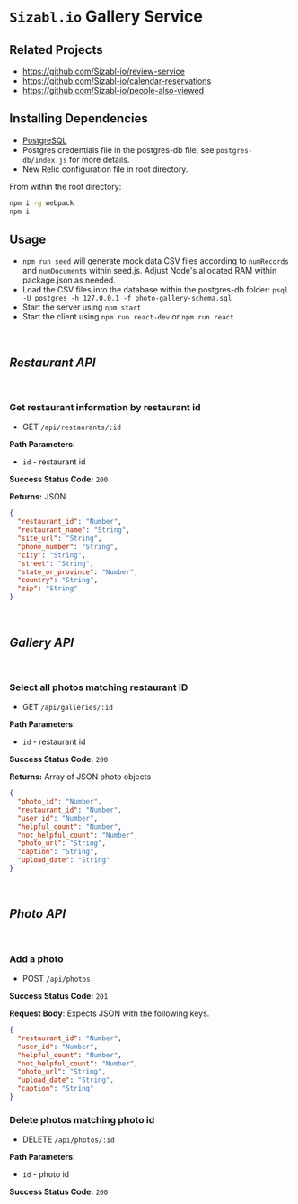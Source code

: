 # `Sizabl.io` Gallery Service

## Related Projects

- https://github.com/Sizabl-io/review-service
- https://github.com/Sizabl-io/calendar-reservations
- https://github.com/Sizabl-io/people-also-viewed

## Installing Dependencies

- [PostgreSQL](https://www.postgresql.org/download/)
- Postgres credentials file in the postgres-db file, see `postgres-db/index.js` for more details.
- New Relic configuration file in root directory.

From within the root directory:

```sh
npm i -g webpack
npm i
```

## Usage

- `npm run seed` will generate mock data CSV files according to `numRecords` and
  `numDocuments` within seed.js. Adjust Node's allocated RAM within package.json as needed.
- Load the CSV files into the database within the postgres-db folder: `psql -U postgres -h 127.0.0.1 -f photo-gallery-schema.sql`
- Start the server using `npm start`
- Start the client using `npm run react-dev` or `npm run react`

</br>

## _Restaurant API_

</br>

### Get restaurant information by restaurant id

- GET `/api/restaurants/:id`

**Path Parameters:**

- `id` - restaurant id

**Success Status Code:** `200`

**Returns:** JSON

```json
{
  "restaurant_id": "Number",
  "restaurant_name": "String",
  "site_url": "String",
  "phone_number": "String",
  "city": "String",
  "street": "String",
  "state_or_province": "Number",
  "country": "String",
  "zip": "String"
}
```

</br>

## _Gallery API_

</br>

### Select all photos matching restaurant ID

- GET `/api/galleries/:id`

**Path Parameters:**

- `id` - restaurant id

**Success Status Code:** `200`

**Returns:** Array of JSON photo objects

```json
{
  "photo_id": "Number",
  "restaurant_id": "Number",
  "user_id": "Number",
  "helpful_count": "Number",
  "not_helpful_count": "Number",
  "photo_url": "String",
  "caption": "String",
  "upload_date": "String"
}
```

</br>

## _Photo API_

</br>

### Add a photo

- POST `/api/photos`

**Success Status Code:** `201`

**Request Body**: Expects JSON with the following keys.

```json
{
  "restaurant_id": "Number",
  "user_id": "Number",
  "helpful_count": "Number",
  "not_helpful_count": "Number",
  "photo_url": "String",
  "upload_date": "String",
  "caption": "String"
}
```

### Delete photos matching photo id

- DELETE `/api/photos/:id`

**Path Parameters:**

- `id` - photo id

**Success Status Code:** `200`

</br>
